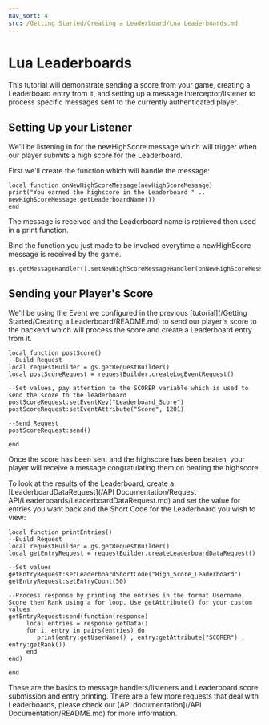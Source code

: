 ```yaml
---
nav_sort: 4
src: /Getting Started/Creating a Leaderboard/Lua Leaderboards.md
---
```


# Lua Leaderboards

This tutorial will demonstrate sending a score from your game, creating a Leaderboard entry from it, and setting up a message interceptor/listener to process specific messages sent to the currently authenticated player.

## Setting Up your Listener

We'll be listening in for the newHighScore message which will trigger when our player submits a high score for the Leaderboard.

First we'll create the function which will handle the message:

```
local function onNewHighScoreMessage(newHighScoreMessage)
print("You earned the highscore in the Leaderboard " .. newHighScoreMessage:getLeaderboardName())
end

```
The message is received and the Leaderboard name is retrieved then used in a print function.

Bind the function you just made to be invoked everytime a newHighScore message is received by the game.

```
gs.getMessageHandler().setNewHighScoreMessageHandler(onNewHighScoreMessage)

```

## Sending your Player's Score

We'll be using the Event we configured in the previous [tutorial](/Getting Started/Creating a Leaderboard/README.md) to send our player's score to the backend which will process the score and create a Leaderboard entry from it.

```
local function postScore()
--Build Request
local requestBuilder = gs.getRequestBuilder()
local postScoreRequest = requestBuilder.createLogEventRequest()

--Set values, pay attention to the SCORER variable which is used to send the score to the leaderboard
postScoreRequest:setEventKey("Leaderboard_Score")
postScoreRequest:setEventAttribute("Score", 1201)

--Send Request
postScoreRequest:send()

end
```

Once the score has been sent and the highscore has been beaten, your player will receive a message congratulating them on beating the highscore.

To look at the results of the Leaderboard, create a [LeaderboardDataRequest](/API Documentation/Request API/Leaderboards/LeaderboardDataRequest.md) and set the value for entries you want back and the Short Code for the Leaderboard you wish to view:


```
local function printEntries()
--Build Request
local requestBuilder = gs.getRequestBuilder()
local getEntryRequest = requestBuilder.createLeaderboardDataRequest()

--Set values
getEntryRequest:setLeaderboardShortCode("High_Score_Leaderboard")
getEntryRequest:setEntryCount(50)

--Process response by printing the entries in the format Username, Score then Rank using a for loop. Use getAttribute() for your custom values
getEntryRequest:send(function(response)
	 local entries = response:getData()
	 for i, entry in pairs(entries) do
	 	print(entry:getUserName() , entry:getAttribute("SCORER") , entry:getRank())
	 end
end)

end

```

These are the basics to message handlers/listeners and Leaderboard score submission and entry printing. There are a few more requests that deal with Leaderboards, please check our [API documentation](/API Documentation/README.md) for more information.
